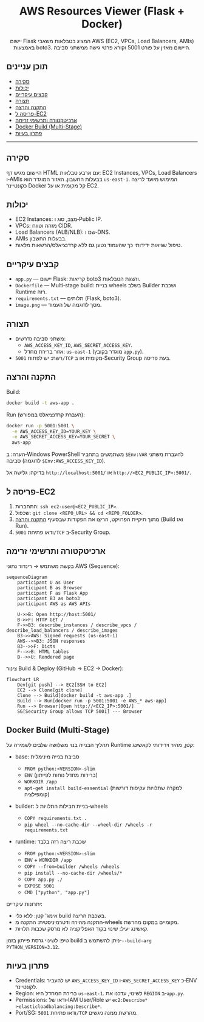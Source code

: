 <div align="center">

# AWS Resources Viewer (Flask + Docker)

יישום Flask המציג בטבלאות משאבי AWS (EC2, VPCs, Load Balancers, AMIs) באמצעות boto3. היישום מאזין על פורט 5001 וקורא פרטי גישה ממשתני סביבה.

</div>

## תוכן עניינים
- [סקירה](#סקירה)
- [יכולות](#יכולות)
- [קבצים עיקריים](#קבצים-עיקריים)
- [תצורה](#תצורה)
- [התקנה והרצה](#התקנה-והרצה)
- [פריסה ל-EC2](#פריסה-ל-ec2)
- [ארכיטקטורה ותרשימי זרימה](#ארכיטקטורה-ותרשימי-זרימה)
- [Docker Build (Multi-Stage)](#docker-build-multi-stage)
- [פתרון בעיות](#פתרון-בעיות)

---

## סקירה
היישום מגיש דף HTML עם ארבע טבלאות: EC2 Instances, VPCs, Load Balancers ו‑AMIs בבעלות החשבון. האזור המוגדר הוא `us-east-1`. המימוש מיועד לריצה כקונטיינר Docker קל מקומית או על EC2.

## יכולות
- EC2 Instances: מצב, סוג ו‑Public IP.
- VPCs: מזהה וטווח CIDR.
- Load Balancers (ALB/NLB): שם ו‑DNS.
- AMIs בבעלות החשבון.
- טיפול שגיאות ידידותי כך שהעמוד נטען גם ללא קרדנציאלס/הרשאות מלאות.

## קבצים עיקריים
- `app.py` — יישום Flask: קריאות boto3 והצגת הטבלאות.
- `Dockerfile` — Multi‑stage build: בניית wheels בשלב Builder ושכבת Runtime רזה.
- `requirements.txt` — תלותים (Flask, boto3).
- `image.png` — מסך לדוגמה של העמוד.

## תצורה
- משתני סביבה נדרשים:
  - `AWS_ACCESS_KEY_ID`, `AWS_SECRET_ACCESS_KEY`.
  - אזור ברירת מחדל: `us-east-1` (מוגדר בקובץ `app.py`).
- רשת: יש לפתוח `5001/TCP` מקומית או ב‑Security Group בעת פריסה.

## התקנה והרצה

Build:

```bash
docker build -t aws-app .
```

Run (העברת קרדנציאלס במפורש):

```bash
docker run -p 5001:5001 \
  -e AWS_ACCESS_KEY_ID=YOUR_KEY \
  -e AWS_SECRET_ACCESS_KEY=YOUR_SECRET \
  aws-app
```

הערה: ב‑Windows PowerShell משתמשים בתחביר `$Env:VAR` להעברת משתני סביבה (לדוגמה `$Env:AWS_ACCESS_KEY_ID`).

בדיקה: גלישה אל `http://localhost:5001/` או `http://<EC2_PUBLIC_IP>:5001/`.

## פריסה ל-EC2
1. התחברות: `ssh ec2-user@<EC2_PUBLIC_IP>`.
2. שכפול: `git clone <REPO_URL> && cd <REPO_FOLDER>`.
3. מתוך תיקיית הפרויקט, הריצו את הפקודות שבסעיף [התקנה והרצה](#התקנה-והרצה) (Build ואז Run).
4. ודאו פתיחת `5001/TCP` ב‑Security Group.

## ארכיטקטורה ותרשימי זרימה

בקשת משתמש → רינדור נתוני AWS (Sequence):

```mermaid
sequenceDiagram
    participant U as User
    participant B as Browser
    participant F as Flask App
    participant B3 as boto3
    participant AWS as AWS APIs

    U->>B: Open http://host:5001/
    B->>F: HTTP GET /
    F->>B3: describe_instances / describe_vpcs / describe_load_balancers / describe_images
    B3->>AWS: Signed requests (us-east-1)
    AWS-->>B3: JSON responses
    B3-->>F: Dicts
    F-->>B: HTML tables
    B-->>U: Rendered page
```

צינור Build & Deploy (GitHub → EC2 → Docker):

```mermaid
flowchart LR
    Dev[git push] --> EC2[SSH to EC2]
    EC2 --> Clone[git clone]
    Clone --> Build[docker build -t aws-app .]
    Build --> Run[docker run -p 5001:5001 -e AWS_* aws-app]
    Run --> Browser[Open http://<EC2_IP>:5001/]
    SG[Security Group allows TCP 5001] --- Browser
```

## Docker Build (Multi-Stage)

תהליך הבנייה בנוי משלושה שלבים לשמירה על Runtime קטן, מהיר וידידותי לקאשינג:

- base: סביבת בנייה מינימלית
  - `FROM python:<VERSION>-slim`
  - `ENV` (ברירות מחדל נוחות לפייתון)
  - `WORKDIR /app`
  - `apt-get install build-essential` (למקרה שתלויות עקיפות דורשות קומפילציה)

- builder: בניית חבילות התלויות ל‑wheels
  - `COPY requirements.txt .`
  - `pip wheel --no-cache-dir --wheel-dir /wheels -r requirements.txt`

- runtime: שכבת ריצה רזה בלבד
  - `FROM python:<VERSION>-slim`
  - `ENV` + `WORKDIR /app`
  - `COPY --from=builder /wheels /wheels`
  - `pip install --no-cache-dir /wheels/*`
  - `COPY app.py ./`
  - `EXPOSE 5001`
  - `CMD ["python", "app.py"]`

יתרונות עיקריים:
- אימג' קטן: ללא כלי build בשכבת הריצה.
- התקנה מהירה ודטרמיניסטית: התקנה מ‑wheels מקומיים במקום מהרשת.
- קאשינג יעיל: שינוי בקוד האפליקציה לא מרסק שכבות תלויות.

טיפ: לשינוי גרסת פייתון בזמן build ניתן להשתמש ב‑`--build-arg PYTHON_VERSION=3.12`.

## פתרון בעיות
- Credentials: יש להעביר `AWS_ACCESS_KEY_ID` ו‑`AWS_SECRET_ACCESS_KEY` כ‑ENV לקונטיינר.
- Region: ברירת המחדל היא `us-east-1`. לשינוי, עדכנו את `REGION` ב‑`app.py`.
- Permissions: ודאו של‑IAM User/Role יש `ec2:Describe*` ו‑`elasticloadbalancing:Describe*`.
- Port/SG: ודאו פתיחת `5001/TCP` מהרשת ממנה ניגשים.

